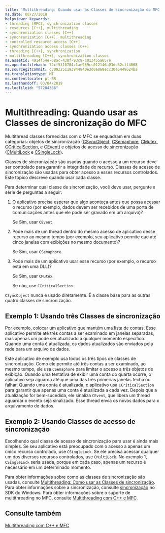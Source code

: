 ```yaml
---
title: 'Multithreading: Quando usar as Classes de sincronização do MFC'
ms.date: 08/27/2018
helpviewer_keywords:
- threading [MFC], synchronization classes
- resources [C++], multithreading
- synchronization classes [C++]
- synchronization [C++], multithreading
- controlled resource access [C++]
- synchronization access classes [C++]
- threading [C++], synchronization
- multithreading [C++], synchronization classes
ms.assetid: 4914f54e-68ac-438f-93c9-c013455a657e
ms.openlocfilehash: 72cf5310704c1ae959cc012146a03dd32cff4068
ms.sourcegitcommit: c3093251193944840e3d0a068ecc30e6449624ba
ms.translationtype: MT
ms.contentlocale: pt-BR
ms.lasthandoff: 03/04/2019
ms.locfileid: "57284366"
---
```

# <a name="multithreading-when-to-use-the-mfc-synchronization-classes"></a>Multithreading: Quando usar as Classes de sincronização do MFC

Multithread classes fornecidas com o MFC se enquadram em duas categorias: objetos de sincronização ([CSyncObject](../mfc/reference/csyncobject-class.md), [CSemaphore](../mfc/reference/csemaphore-class.md), [CMutex](../mfc/reference/cmutex-class.md), [ CCriticalSection](../mfc/reference/ccriticalsection-class.md), e [CEvent](../mfc/reference/cevent-class.md)) e objetos de acesso de sincronização ([CMultiLock](../mfc/reference/cmultilock-class.md) e [CSingleLock](../mfc/reference/csinglelock-class.md)).

Classes de sincronização são usadas quando o acesso a um recurso deve ser controlado para garantir a integridade do recurso. Classes de acesso de sincronização são usadas para obter acesso a esses recursos controlados. Este tópico descreve quando usar cada classe.

Para determinar qual classe de sincronização, você deve usar, pergunte a série de perguntas a seguir:

1. O aplicativo precisa esperar que algo aconteça antes que possa acessar o recurso (por exemplo, dados devem ser recebidos de uma porta de comunicações antes que ele pode ser gravado em um arquivo)?

   Se Sim, usar `CEvent`.

2. Pode mais de um thread dentro do mesmo acesso de aplicativo desse recurso ao mesmo tempo (por exemplo, seu aplicativo permite que até cinco janelas com exibições no mesmo documento)?

   Se Sim, usar `CSemaphore`.

3. Pode mais de um aplicativo usar esse recurso (por exemplo, o recurso está em uma DLL)?

   Se Sim, usar `CMutex`.

   Se não, use `CCriticalSection`.

`CSyncObject` nunca é usado diretamente. É a classe base para as outras quatro classes de sincronização.

## <a name="example-1-using-three-synchronization-classes"></a>Exemplo 1: Usando três Classes de sincronização

Por exemplo, colocar um aplicativo que mantém uma lista de contas. Esse aplicativo permite até três contas a ser examinado em janelas separadas, mas apenas um pode ser atualizado a qualquer momento específico. Quando uma conta é atualizada, os dados atualizados são enviados pela rede para um arquivo de dados.

Este aplicativo de exemplo usa todos os três tipos de classes de sincronização. Como ele permite até três contas a ser examinado, ao mesmo tempo, ele usa `CSemaphore` para limitar o acesso a três objetos de exibição. Quando uma tentativa de exibir uma conta do quarta ocorre, o aplicativo seja aguarda até que uma das três primeiras janelas fecha ou falhar. Quando uma conta é atualizada, o aplicativo usa `CCriticalSection` para garantir que apenas uma conta é atualizada a cada vez. Depois que a atualização for bem-sucedida, ele sinaliza `CEvent`, que libera um thread aguardar o evento seja sinalizado. Esse thread envia os novos dados para o arquivamento de dados.

## <a name="example-2-using-synchronization-access-classes"></a>Exemplo 2: Usando Classes de acesso de sincronização

Escolhendo qual classe de acesso de sincronização para usar é ainda mais simples. Se seu aplicativo está preocupado com o acesso a apenas um único recurso controlado, use `CSingleLock`. Se ele precisa acessar qualquer um dos diversos recursos controlados, use `CMultiLock`. No exemplo 1, `CSingleLock` seria usada, porque em cada caso, apenas um recurso é necessário em um determinado momento.

Para obter informações sobre como as classes de sincronização são usadas, consulte [Multithreading: Como usar as Classes de sincronização](multithreading-how-to-use-the-synchronization-classes.md). Para obter informações sobre a sincronização, consulte [sincronização](/windows/desktop/Sync/synchronization) no SDK do Windows. Para obter informações sobre o suporte de multithreading no MFC, consulte [Multithreading com C++ e MFC](multithreading-with-cpp-and-mfc.md).

## <a name="see-also"></a>Consulte também

[Multithreading com C++ e MFC](multithreading-with-cpp-and-mfc.md)
